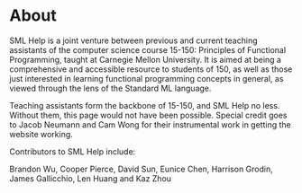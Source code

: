 # About

SML Help is a joint venture between previous and current teaching assistants of
the computer science course 15-150: Principles of Functional Programming, taught
at Carnegie Mellon University. It is aimed at being a comprehensive and
accessible resource to students of 150, as well as those just interested in
learning functional programming concepts in general, as viewed through the lens
of the Standard ML language.

Teaching assistants form the backbone of 15-150, and SML Help no less. Without
them, this page would not have been possible. Special credit goes to Jacob
Neumann and Cam Wong for their instrumental work in getting the website working.

Contributors to SML Help include:

Brandon Wu, Cooper Pierce, David Sun, Eunice Chen, Harrison Grodin, James Gallicchio, Len Huang and Kaz Zhou
